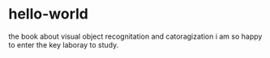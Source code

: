 # hello-world
the book about visual object recognitation and catoragization
i am so happy to enter the key laboray to study.
